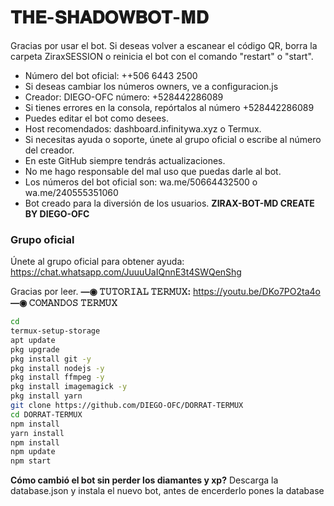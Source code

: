 # 𝐓𝐇𝐄-𝐒𝐇𝐀𝐃𝐎𝐖𝐁𝐎𝐓-𝐌𝐃 

Gracias por usar el bot. Si deseas volver a escanear el código QR, borra la carpeta ZiraxSESSION o reinicia el bot con el comando "restart" o "start".

- Número del bot oficial: ++506 6443 2500
- Si deseas cambiar los números owners, ve a configuracion.js
- Creador: DIEGO-OFC número: +528442286089
- Si tienes errores en la consola, repórtalos al número +528442286089
- Puedes editar el bot como desees.
- Host recomendados: dashboard.infinitywa.xyz o Termux.
- Si necesitas ayuda o soporte, únete al grupo oficial o escribe al número del creador.
- En este GitHub siempre tendrás actualizaciones.
- No me hago responsable del mal uso que puedas darle al bot.
- Los números del bot oficial son: wa.me/50664432500 o wa.me/240555351060
- Bot creado para la diversión de los usuarios.
**ZIRAX-BOT-MD CREATE BY DIEGO-OFC**
### Grupo oficial
Únete al grupo oficial para obtener ayuda:
https://chat.whatsapp.com/JuuuUaIQnnE3t4SWQenShg

Gracias por leer.
**—◉ 𝚃𝚄𝚃𝙾𝚁𝙸𝙰𝙻 𝚃𝙴𝚁𝙼𝚄𝚇:**
https://youtu.be/DKo7PO2ta4o
**—◉ 𝙲𝙾𝙼𝙰𝙽𝙳𝙾𝚂 𝚃𝙴𝚁𝙼𝚄𝚇**
```bash
cd
termux-setup-storage
apt update 
pkg upgrade 
pkg install git -y
pkg install nodejs -y
pkg install ffmpeg -y
pkg install imagemagick -y
pkg install yarn
git clone https://github.com/DIEGO-OFC/DORRAT-TERMUX
cd DORRAT-TERMUX 
npm install 
yarn install 
npm install
npm update
npm start
```
**Cómo cambió el bot sin perder los diamantes y xp?**
Descarga la database.json y instala el nuevo bot, antes de encerderlo pones la database
